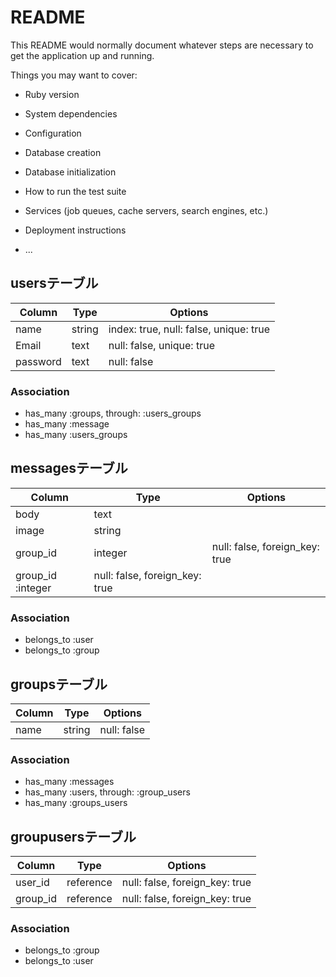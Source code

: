 # README

This README would normally document whatever steps are necessary to get the
application up and running.

Things you may want to cover:

* Ruby version

* System dependencies

* Configuration

* Database creation

* Database initialization

* How to run the test suite

* Services (job queues, cache servers, search engines, etc.)

* Deployment instructions

* ...
## usersテーブル
|Column | Type |	Options|
|------ | ---- | -------|
|name | string |index: true, null: false, unique: true|
|Email |	text |null: false, unique: true|
|password | text |	null: false|
### Association
- has_many :groups, through: :users_groups
- has_many :message
- has_many :users_groups

## messagesテーブル
|Column | Type | Options|
|------|----|-------|
|body | text | |
|image | string | |
|group_id	| integer | null: false, foreign_key: true |
|group_id :integer | null: false, foreign_key: true |
### Association
- belongs_to :user
- belongs_to :group

## groupsテーブル
|Column | Type | Options|
|------ | ---- | -------|
| name	 | string	 | null: false|
### Association
- has_many :messages
- has_many  :users, through: :group_users
- has_many  :groups_users

## groupusersテーブル
|Column | Type | Options|
|------ | ---- | -------|
|user_id | reference | null: false, foreign_key: true|
|group_id | reference | null: false, foreign_key: true|
### Association
- belongs_to :group
- belongs_to :user